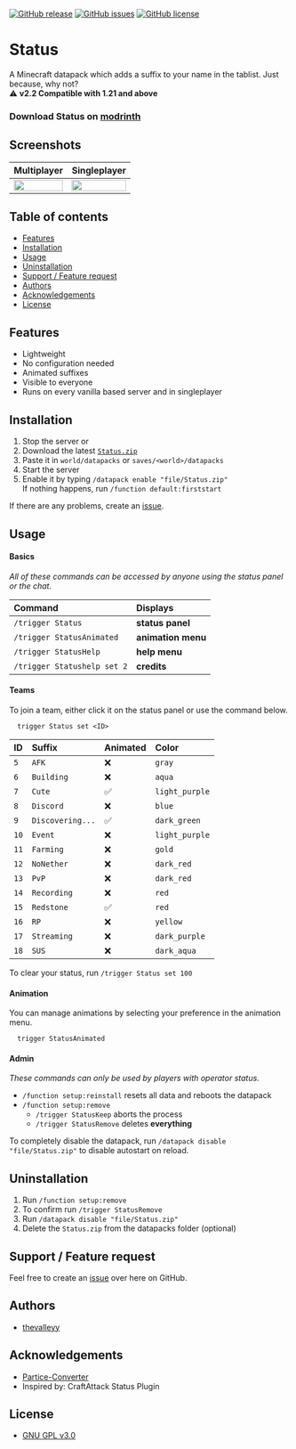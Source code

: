 [![GitHub release](https://img.shields.io/github/v/release/thevalleyy/Status?label=latest%20release)](https://github.com/thevalleyy/Status/releases/latest)
[![GitHub issues](https://img.shields.io/github/issues/thevalleyy/Status.svg)](https://GitHub.com/thevalleyy/Status/issues/)
[![GitHub license](https://img.shields.io/github/license/thevalleyy/Status.svg)](https://github.com/thevalleyy/Status/blob/master/LICENSE)

# Status

A Minecraft datapack which adds a suffix to your name in the tablist. Just because, why not?
<br>⚠ **v2.2 Compatible with 1.21 and above**

### Download Status on [modrinth](https://modrinth.com/datapack/statusdatapack)

## Screenshots

|                        Multiplayer                         |                        Singleplayer                        |
| :--------------------------------------------------------: | :--------------------------------------------------------: |
| <img src="https://i.imgur.com/iHdhl7S.png" width="100%" /> | <img src="https://i.imgur.com/aX2v8li.png" width="100%" /> |

## Table of contents

-   [Features](#features)
-   [Installation](#installation)
-   [Usage](#usage)
-   [Uninstallation](#uninstallation)
-   [Support / Feature request](#support--feature-request)
-   [Authors](#authors)
-   [Acknowledgements](#acknowledgements)
-   [License](#license)

## Features

-   Lightweight
-   No configuration needed
-   Animated suffixes
-   Visible to everyone
-   Runs on every vanilla based server and in singleplayer

## Installation

1. Stop the server or
2. Download the latest [`Status.zip`](https://github.com/thevalleyy/Status/releases/latest/download/Status.zip)
3. Paste it in `world/datapacks` or `saves/<world>/datapacks`
4. Start the server
5. Enable it by typing `/datapack enable "file/Status.zip"`\
   If nothing happens, run `/function default:firststart`

If there are any problems, create an [issue](https://github.com/thevalleyy/Status/issues/new).

## Usage

#### Basics

_All of these commands can be accessed by anyone using the status panel or the chat._

| Command                     | Displays           |
| :-------------------------- | :----------------- |
| `/trigger Status`           | **status panel**   |
| `/trigger StatusAnimated`   | **animation menu** |
| `/trigger StatusHelp`       | **help menu**      |
| `/trigger Statushelp set 2` | **credits**        |

#### Teams

To join a team, either click it on the status panel or use the command below.

```mcfunction
  trigger Status set <ID>
```

| ID   | Suffix           | Animated | Color          |
| :--- | :--------------- | :------- | :------------- |
| `5`  | `AFK`            | ❌       | `gray`         |
| `6`  | `Building`       | ❌       | `aqua`         |
| `7`  | `Cute`           | ✅       | `light_purple` |
| `8`  | `Discord`        | ❌       | `blue`         |
| `9`  | `Discovering...` | ✅       | `dark_green`   |
| `10` | `Event`          | ❌       | `light_purple` |
| `11` | `Farming`        | ❌       | `gold`         |
| `12` | `NoNether`       | ❌       | `dark_red`     |
| `13` | `PvP`            | ❌       | `dark_red`     |
| `14` | `Recording`      | ❌       | `red`          |
| `15` | `Redstone`       | ✅       | `red`          |
| `16` | `RP`             | ❌       | `yellow`       |
| `17` | `Streaming`      | ❌       | `dark_purple`  |
| `18` | `SUS`            | ❌       | `dark_aqua`    |

To clear your status, run `/trigger Status set 100`

#### Animation

You can manage animations by selecting your preference in the animation menu.

```mcfunction
  trigger StatusAnimated
```

#### Admin

_These commands can only be used by players with operator status._

-   `/function setup:reinstall` resets all data and reboots the datapack
-   `/function setup:remove`
    -   `/trigger StatusKeep` aborts the process
    -   `/trigger StatusRemove` deletes **everything**

To completely disable the datapack, run `/datapack disable "file/Status.zip"` to disable autostart on reload.

## Uninstallation

1. Run `/function setup:remove`
2. To confirm run `/trigger StatusRemove`
3. Run `/datapack disable "file/Status.zip"`
4. Delete the `Status.zip` from the datapacks folder (optional)

## Support / Feature request

Feel free to create an [issue](https://github.com/thevalleyy/Status/issues/new) over here on GitHub.

## Authors

-   [thevalleyy](https://github.com/thevalleyy)

## Acknowledgements

-   [Partice-Converter](https://github.com/kemo14331/Particle-Converter)
-   Inspired by: CraftAttack Status Plugin

## License

-   [GNU GPL v3.0](https://www.gnu.org/licenses/lgpl-3.0.txt)
